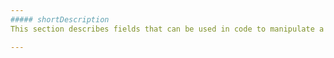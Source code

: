 ```yaml
---
##### shortDescription
This section describes fields that can be used in code to manipulate a **Node** object.

---
```


